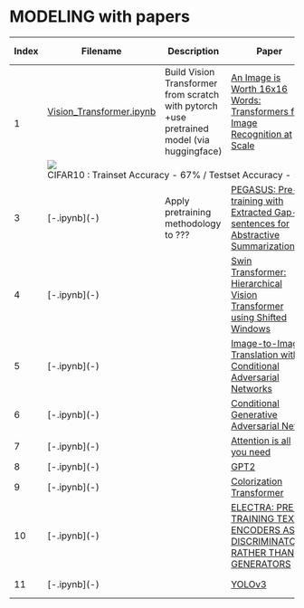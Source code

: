 # MODELING with papers

<table>
    <thead>
        <tr>
            <th>Index</th>
            <th>Filename</th>
            <th>Description</th>
            <th>Paper</th>
            <th>Related Projects</th>
        </tr>
    </thead>
    <tbody>
        <tr>
            <td rowspan=2>1</td>
            <td><a href="https://github.com/MINED30/MODELING/blob/main/Vision_Transformer.ipynb">Vision_Transformer.ipynb</a></td>
            <td>Build Vision Transformer from scratch with pytorch<br>+use pretrained model (via huggingface)</td>
            <td><a href="https://arxiv.org/pdf/2010.11929.pdf">An Image is Worth 16x16 Words: Transformers for Image Recognition at Scale</a></td>
            <td>Denoising Images</td>
        </tr>
        <tr>
            <td colspan=4><img src="https://user-images.githubusercontent.com/73981982/139864986-e2822a5b-0a99-48bf-8d6d-3b2beee7024c.png"><br>CIFAR10 : Trainset Accuracy - 67% / Testset Accuracy - 50%</td>
        </tr>
        <tr>
            <td>3</td>
            <td>[-.ipynb](-)</td>
            <td>Apply pretraining methodology to ???</td>
            <td><a href="https://arxiv.org/pdf/1912.08777.pdf">PEGASUS: Pre-training with Extracted Gap-sentences for Abstractive Summarization</a></td>
            <td>Get Wings!</td>
        </tr>
        <tr>
            <td>4</td>
            <td>[-.ipynb](-)</td>
            <td> </td>
            <td><a href="https://arxiv.org/pdf/2103.14030.pdf">Swin Transformer: Hierarchical Vision Transformer using Shifted Windows</a></td>
            <td>AI-based X-ray security screening system</td>
        </tr>
        <tr>
            <td>5</td>
            <td>[-.ipynb](-)</td>
            <td> </td>
            <td><a href="https://arxiv.org/pdf/1611.07004.pdf">Image-to-Image Translation with Conditional Adversarial Networks
</a></td>
            <td rowspan=2><a href="https://github.com/MINED30/HAN2HAN">Han2Han</a></td>
        </tr>
        <tr>
            <td>6</td>
            <td>[-.ipynb](-)</td>
            <td> </td>
            <td><a href="https://arxiv.org/pdf/1411.1784.pdf">Conditional Generative Adversarial Nets</a></td>
        </tr>
        <tr>
            <td>7</td>
            <td>[-.ipynb](-)</td>
            <td> </td>
            <td><a href="https://arxiv.org/pdf/1706.03762.pdf">Attention is all you need</a></td>
            <td rowspan=2>Chatbot</td>
        </tr>
        <tr>
            <td>8</td>
            <td>[-.ipynb](-)</td>
            <td> </td>
            <td><a href="https://d4mucfpksywv.cloudfront.net/better-language-models/language-models.pdf">GPT2</a></td>
        </tr>
        <tr>
            <td>9</td>
            <td>[-.ipynb](-)</td>
            <td> </td>
            <td><a href="https://arxiv.org/pdf/2102.04432.pdf">Colorization Transformer</td>
            <td>Colorization Transformer</td>
        </tr>
        <tr>
            <td>10</td>
            <td>[-.ipynb](-)</td>
            <td> </td>
            <td><a href="https://arxiv.org/pdf/2003.10555.pdf">ELECTRA: PRE-TRAINING TEXT ENCODERS AS DISCRIMINATORS RATHER THAN GENERATORS</a></td>
            <td><a href="https://github.com/MINED30/Hate_Speech_Detection">Hate Speech Detection</a></td>
        </tr>
        <tr>
            <td>11</td>
            <td>[-.ipynb](-)</td>
            <td> </td>
            <td><a href="https://arxiv.org/pdf/1804.02767.pdf">YOLOv3</a></td>
            <td><a href="https://github.com/MINED30/Face_Mask_Detection_YOLO">Face Mask Detection</a></td>
        </tr>
    </tbody>
</table>
